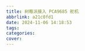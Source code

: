 ```yaml
---
title: 树莓派接入 PCA9685 舵机
abbrlink: a21c0fd1
date: 2024-11-06 14:18:53
tags:
categories:
cover:
---
```


<!-- https://unsplash.com/photos/black-and-blue-usb-cable-9wWX_jwDHeM -->
